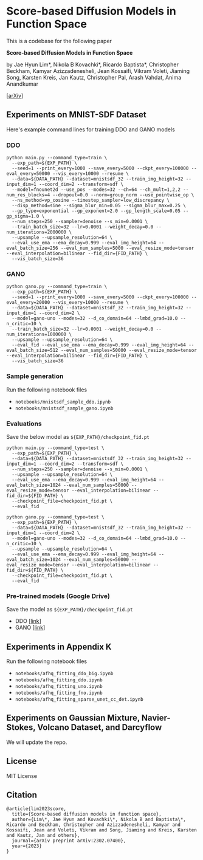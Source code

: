 # Score-based Diffusion Models in Function Space

This is a codebase for the following paper

**Score-based Diffusion Models in Function Space**

by Jae Hyun Lim\*, Nikola B Kovachki\*, Ricardo Baptista\*, Christopher Beckham, Kamyar Azizzadenesheli, Jean Kossaifi, Vikram Voleti, Jiaming Song, Karsten Kreis, Jan Kautz, Christopher Pal, Arash Vahdat, Anima Anandkumar

[[arXiv](https://arxiv.org/abs/2302.07400)]

## Experiments on MNIST-SDF Dataset
Here's example command lines for training DDO and GANO models

### DDO
```
python main.py --command_type=train \
  --exp_path=${EXP_PATH} \
  --seed=1 --print_every=1000 --save_every=5000 --ckpt_every=100000 --eval_every=50000 --vis_every=10000 --resume \
  --data=${DATA_PATH} --dataset=mnistsdf_32 --train_img_height=32 --input_dim=1 --coord_dim=2 --transform=sdf \
  --model=fnounet2d --use_pos --modes=32 --ch=64 --ch_mult=1,2,2 --num_res_blocks=4 --dropout=0.0 --norm=group_norm --use_pointwise_op \
  --ns_method=vp_cosine --timestep_sampler=low_discrepancy \
  --disp_method=sine --sigma_blur_min=0.05 --sigma_blur_max=0.25 \
  --gp_type=exponential --gp_exponent=2.0 --gp_length_scale=0.05 --gp_sigma=1.0 \
  --num_steps=250 --sampler=denoise --s_min=0.0001 \
  --train_batch_size=32 --lr=0.0001 --weight_decay=0.0 --num_iterations=2000000 \
  --upsample --upsample_resolution=64 \
  --eval_use_ema --ema_decay=0.999 --eval_img_height=64 --eval_batch_size=256 --eval_num_samples=5000 --eval_resize_mode=tensor --eval_interpolation=bilinear --fid_dir={FID_PATH} \
  --vis_batch_size=36
```


### GANO

```
python gano.py --command_type=train \
  --exp_path=${EXP_PATH} \
  --seed=1 --print_every=1000 --save_every=5000 --ckpt_every=100000 --eval_every=20000 --vis_every=10000 --resume \
  --data=${DATA_PATH} --dataset=mnistsdf_32 --train_img_height=32 --input_dim=1 --coord_dim=2 \
  --model=gano-uno --modes=32 --d_co_domain=64 --lmbd_grad=10.0 --n_critic=10 \
  --train_batch_size=32 --lr=0.0001 --weight_decay=0.0 --num_iterations=1000000 \
  --upsample --upsample_resolution=64 \
  --eval_fid --eval_use_ema --ema_decay=0.999 --eval_img_height=64 --eval_batch_size=512 --eval_num_samples=50000 --eval_resize_mode=tensor --eval_interpolation=bilinear --fid_dir={FID_PATH} \
  --vis_batch_size=36
```

### Sample generation
Run the following notebook files
- `notebooks/mnistsdf_sample_ddo.ipynb`
- `notebooks/mnistsdf_sample_gano.ipynb`

### Evaluations
Save the below model as `${EXP_PATH}/checkpoint_fid.pt`
```
python main.py --command_type=test \
  --exp_path=${EXP_PATH} \
  --data=${DATA_PATH} --dataset=mnistsdf_32 --train_img_height=32 --input_dim=1 --coord_dim=2 --transform=sdf \
  --num_steps=250 --sampler=denoise --s_min=0.0001 \
  --upsample --upsample_resolution=64 \
  --eval_use_ema --ema_decay=0.999 --eval_img_height=64 --eval_batch_size=1024 --eval_num_samples=50000 --eval_resize_mode=tensor --eval_interpolation=bilinear --fid_dir=${FID_PATH} \
  --checkpoint_file=checkpoint_fid.pt \
  --eval_fid
```
```
python gano.py --command_type=test \
  --exp_path=${EXP_PATH} \
  --data=${DATA_PATH} --dataset=mnistsdf_32 --train_img_height=32 --input_dim=1 --coord_dim=2 \
  --model=gano-uno --modes=32 --d_co_domain=64 --lmbd_grad=10.0 --n_critic=10 \
  --upsample --upsample_resolution=64 \
  --eval_use_ema --ema_decay=0.999 --eval_img_height=64 --eval_batch_size=1024 --eval_num_samples=50000 --eval_resize_mode=tensor --eval_interpolation=bilinear --fid_dir=${FID_PATH} \
  --checkpoint_file=checkpoint_fid.pt \
  --eval_fid
```

### Pre-trained models (Google Drive)
Save the model as `${EXP_PATH}/checkpoint_fid.pt`
- DDO  [[link](https://drive.google.com/file/d/1aMKEIEMI2sZKeK0TbFwHxDUNh6B-bP2l/view)]
- GANO [[link](https://drive.google.com/file/d/1aDa6sf5WFbW85kiTewvJbN55fhFZbx1M/view)]

## Experiments in Appendix K
Run the following notebook files
- `notebooks/afhq_fitting_ddo_big.ipynb`
- `notebooks/afhq_fitting_ddo.ipynb`
- `notebooks/afhq_fitting_uno.ipynb`
- `notebooks/afhq_fitting_fno.ipynb`
- `notebooks/afhq_fitting_sparse_unet_cc_det.ipynb`

## Experiments on Gaussian Mixture, Navier-Stokes, Volcano Dataset, and Darcyflow
We will update the repo.

## License
MIT License

## Citation
```
@article{lim2023score,
  title={Score-based diffusion models in function space},
  author={Lim\*, Jae Hyun and Kovachki\*, Nikola B and Baptista\*, Ricardo and Beckham, Christopher and Azizzadenesheli, Kamyar and Kossaifi, Jean and Voleti, Vikram and Song, Jiaming and Kreis, Karsten and Kautz, Jan and others},
  journal={arXiv preprint arXiv:2302.07400},
  year={2023}
}
```
